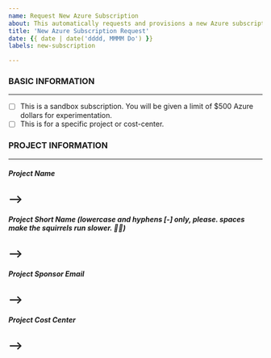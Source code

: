 ```yaml
---
name: Request New Azure Subscription
about: This automatically requests and provisions a new Azure subscription.
title: 'New Azure Subscription Request'
date: {{ date | date('dddd, MMMM Do') }}
labels: new-subscription

---
```


### BASIC INFORMATION
-----------------
- [ ] This is a sandbox subscription. You will be given a limit of $500 Azure dollars for experimentation.
- [ ] This is for a specific project or cost-center.

### PROJECT INFORMATION
---------------------
##### Project Name
  -->
----------------

##### Project Short Name (lowercase and hyphens [-] only, please. spaces make the squirrels run slower. 🐱‍👤)

  -->
-----------------------

##### Project Sponsor Email
  -->
---------------------------
##### Project Cost Center
  -->
---------------------------
